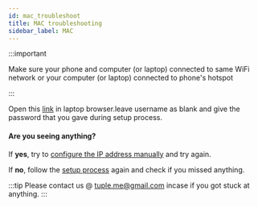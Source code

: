 ```yaml
---
id: mac_troubleshoot
title: MAC troubleshooting
sidebar_label: MAC
---
```


:::important

Make sure your phone and computer (or laptop) connected to same WiFi network or your computer (or laptop) connected to phone's hotspot

:::

Open this [link](http://localhost:8080) in laptop browser.leave username as blank and give the password that you gave during setup process.

#### Are you seeing anything?

If __yes__, try to [configure the IP address manually](find_ip_address.md) and try again.

If __no__, follow the [setup process](mac_setup.md) again and check if you missed anything.

:::tip
Please contact us @ tuple.me@gmail.com incase if you got stuck at anything.
:::